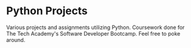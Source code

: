 # Python Projects

Various projects and assignments utilizing Python. Coursework done for The Tech Academy's Software Developer Bootcamp. 
Feel free to poke around. 
